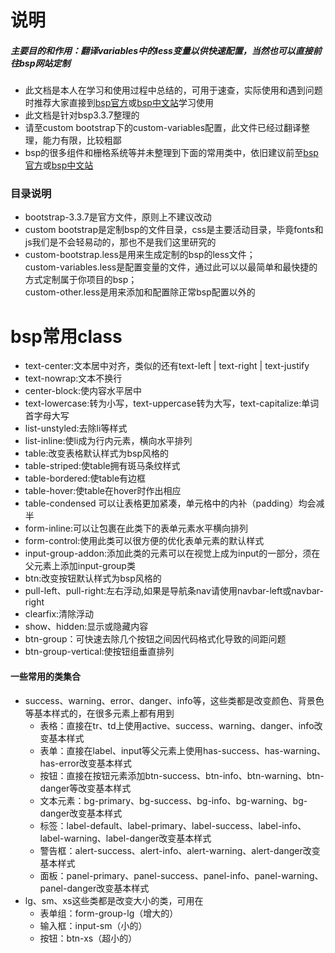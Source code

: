 # 说明
##### 主要目的和作用：翻译variables中的less变量以供快速配置，当然也可以直接前往bsp网站定制
* 此文档是本人在学习和使用过程中总结的，可用于速查，实际使用和遇到问题时推荐大家直接到[bsp官方](http://getbootstrap.com/)或[bsp中文站](http://v3.bootcss.com/)学习使用
* 此文档是针对bsp3.3.7整理的
* 请至custom bootstrap下的custom-variables配置，此文件已经过翻译整理，能力有限，比较粗鄙
* bsp的很多组件和栅格系统等并未整理到下面的常用类中，依旧建议前至[bsp官方](http://getbootstrap.com/)或[bsp中文站](http://v3.bootcss.com/)
### 目录说明
* bootstrap-3.3.7是官方文件，原则上不建议改动
* custom bootstrap是定制bsp的文件目录，css是主要活动目录，毕竟fonts和js我们是不会轻易动的，那也不是我们这里研究的
* custom-bootstrap.less是用来生成定制的bsp的less文件；</br>custom-variables.less是配置变量的文件，通过此可以以最简单和最快捷的方式定制属于你项目的bsp；</br>custom-other.less是用来添加和配置除正常bsp配置以外的
# bsp常用class
* text-center:文本居中对齐，类似的还有text-left | text-right | text-justify
* text-nowrap:文本不换行
* center-block:使内容水平居中
* text-lowercase:转为小写，text-uppercase转为大写，text-capitalize:单词首字母大写
* list-unstyled:去除li等样式
* list-inline:使li成为行内元素，横向水平排列
* table:改变表格默认样式为bsp风格的
* table-striped:使table拥有斑马条纹样式
* table-bordered:使table有边框
* table-hover:使table在hover时作出相应
* table-condensed 可以让表格更加紧凑，单元格中的内补（padding）均会减半
* form-inline:可以让包裹在此类下的表单元素水平横向排列
* form-control:使用此类可以很方便的优化表单元素的默认样式
* input-group-addon:添加此类的元素可以在视觉上成为input的一部分，须在父元素上添加input-group类
* btn:改变按钮默认样式为bsp风格的
* pull-left、pull-right:左右浮动,如果是导航条nav请使用navbar-left或navbar-right
* clearfix:清除浮动
* show、hidden:显示或隐藏内容
* btn-group：可快速去除几个按钮之间因代码格式化导致的间距问题
* btn-group-vertical:使按钮组垂直排列
#### 一些常用的类集合
- success、warning、error、danger、info等，这些类都是改变颜色、背景色等基本样式的，在很多元素上都有用到
    - 表格：直接在tr、td上使用active、success、warning、danger、info改变基本样式
    - 表单：直接在label、input等父元素上使用has-success、has-warning、has-error改变基本样式
    - 按钮：直接在按钮元素添加btn-success、btn-info、btn-warning、btn-danger等改变基本样式
    - 文本元素：bg-primary、bg-success、bg-info、bg-warning、bg-danger改变基本样式
    - 标签：label-default、label-primary、label-success、label-info、label-warning、label-danger改变基本样式
    - 警告框：alert-success、alert-info、alert-warning、alert-danger改变基本样式
    - 面板：panel-primary、panel-success、panel-info、panel-warning、panel-danger改变基本样式
- lg、sm、xs这些类都是改变大小的类，可用在
    - 表单组：form-group-lg（增大的）
    - 输入框：input-sm（小的）
    - 按钮：btn-xs（超小的）
